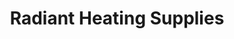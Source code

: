 ---
title: "Radiant Heating Supplies"
url: /birmingham/radiant-heating-supplies/
shop: Heizungsanlagen
---